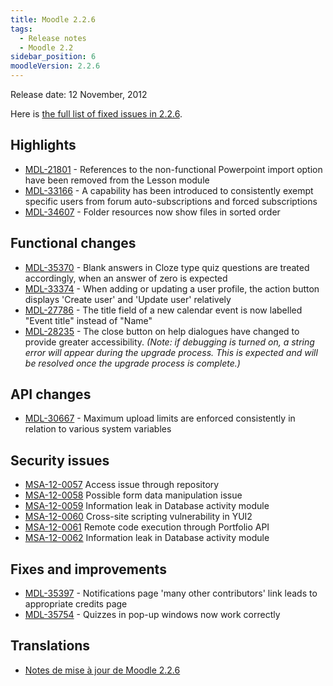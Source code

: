 ```yaml
---
title: Moodle 2.2.6
tags:
  - Release notes
  - Moodle 2.2
sidebar_position: 6
moodleVersion: 2.2.6
---
```

Release date: 12 November, 2012

Here is [the full list of fixed issues in 2.2.6](http://tracker.moodle.org/secure/IssueNavigator!executeAdvanced.jspa?jqlQuery=project+%3D+mdl+AND+resolution+%3D+fixed+AND+fixVersion+in+%28%222.2.6%22%29+ORDER+BY+priority+DESC&runQuery=true&clear=true).

## Highlights

- [MDL-21801](https://tracker.moodle.org/browse/MDL-21801) - References to the non-functional Powerpoint import option have been removed from the Lesson module
- [MDL-33166](https://tracker.moodle.org/browse/MDL-33166) - A capability has been introduced to consistently exempt specific users from forum auto-subscriptions and forced subscriptions
- [MDL-34607](https://tracker.moodle.org/browse/MDL-34607) - Folder resources now show files in sorted order

## Functional changes

- [MDL-35370](https://tracker.moodle.org/browse/MDL-35370) - Blank answers in Cloze type quiz questions are treated accordingly, when an answer of zero is expected
- [MDL-33374](https://tracker.moodle.org/browse/MDL-33374) - When adding or updating a user profile, the action button displays 'Create user' and 'Update user' relatively
- [MDL-27786](https://tracker.moodle.org/browse/MDL-27786) - The title field of a new calendar event is now labelled "Event title" instead of "Name"
- [MDL-28235](https://tracker.moodle.org/browse/MDL-28235) - The close button on help dialogues have changed to provide greater accessibility. *(Note: if debugging is turned on, a string error will appear during the upgrade process. This is expected and will be resolved once the upgrade process is complete.)*

## API changes

- [MDL-30667](https://tracker.moodle.org/browse/MDL-30667) - Maximum upload limits are enforced consistently in relation to various system variables

## Security issues

- [MSA-12-0057](https://moodle.org/mod/forum/discuss.php?d=216155) Access issue through repository
- [MSA-12-0058](https://moodle.org/mod/forum/discuss.php?d=216156) Possible form data manipulation issue
- [MSA-12-0059](https://moodle.org/mod/forum/discuss.php?d=216157) Information leak in Database activity module
- [MSA-12-0060](https://moodle.org/mod/forum/discuss.php?d=216158) Cross-site scripting vulnerability in YUI2
- [MSA-12-0061](https://moodle.org/mod/forum/discuss.php?d=216159) Remote code execution through Portfolio API
- [MSA-12-0062](https://moodle.org/mod/forum/discuss.php?d=216160) Information leak in Database activity module

## Fixes and improvements

- [MDL-35397](https://tracker.moodle.org/browse/MDL-35397) - Notifications page 'many other contributors' link leads to appropriate credits page
- [MDL-35754](https://tracker.moodle.org/browse/MDL-35754) - Quizzes in pop-up windows now work correctly

## Translations

- [Notes de mise à jour de Moodle 2.2.6](https://docs.moodle.org/fr/Notes_de_mise_à_jour_de_Moodle_2.2.6)
